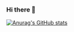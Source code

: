### Hi there 👋

[![Anurag's GitHub stats](https://github-readme-stats.vercel.app/api?username=FurkanSamaraz)](https://github.com/anuraghazra/github-readme-stats)
